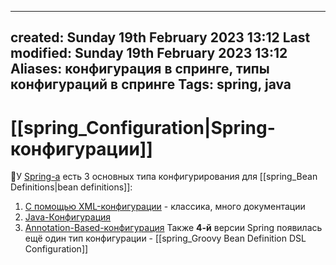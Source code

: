 
---
created: Sunday 19th February 2023 13:12
Last modified: Sunday 19th February 2023 13:12
Aliases: конфигурация в спринге, типы конфигураций в спринге
Tags: spring, java
---

# [[spring_Configuration|Spring-конфигурации]]

📌У [Spring-a](Spring) есть 3 основных типа конфигурирования для [[spring_Bean Definitions|bean definitions]]:

1. [С помощью XML-конфигурации](spring_XML%20Конфигурация.md) - классика, много документации
2. [Java-Конфигурация](spring_Java-Based%20Конфигурация.md)
3. [Annotation-Based-конфигурация](spring_Annotation%20Based%20Конфигурация.md)
Также **4-й** версии Spring появилась ещё один тип конфигурации - [[spring_Groovy Bean Definition DSL Configuration]]
 

